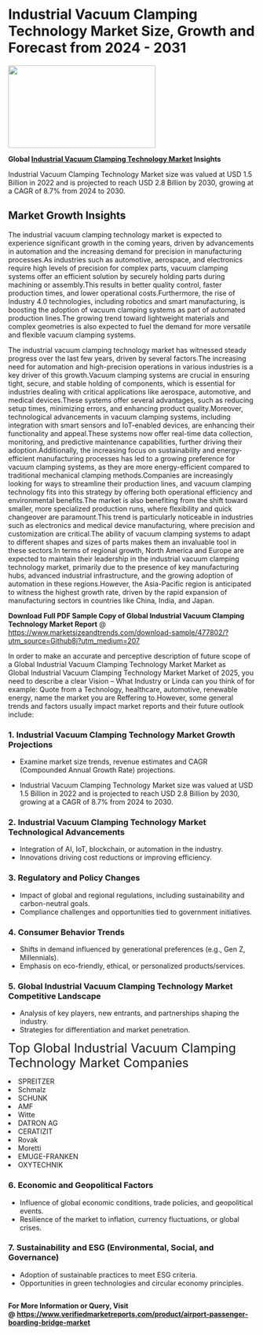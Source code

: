 <H1>Industrial Vacuum Clamping Technology Market Size, Growth and Forecast from 2024 - 2031</H1><img class="aligncenter size-medium wp-image-584254" src="https://thirdeyenews.in/wp-content/uploads/2024/09/Global-Market-Research-300x168.jpeg" alt="" width="300" height="168" /><p><strong>Global&nbsp;<a href="https://www.marketsizeandtrends.com/download-sample/477802/?utm_source=Github8j?utm_medium=207">Industrial Vacuum Clamping Technology Market</a> Insights</strong></p><p>Industrial Vacuum Clamping Technology Market size was valued at USD 1.5 Billion in 2022 and is projected to reach USD 2.8 Billion by 2030, growing at a CAGR of 8.7% from 2024 to 2030.</p><p><h2>Market Growth Insights</h2> <p>The industrial vacuum clamping technology market is expected to experience significant growth in the coming years, driven by advancements in automation and the increasing demand for precision in manufacturing processes.As industries such as automotive, aerospace, and electronics require high levels of precision for complex parts, vacuum clamping systems offer an efficient solution by securely holding parts during machining or assembly.This results in better quality control, faster production times, and lower operational costs.Furthermore, the rise of Industry 4.0 technologies, including robotics and smart manufacturing, is boosting the adoption of vacuum clamping systems as part of automated production lines.The growing trend toward lightweight materials and complex geometries is also expected to fuel the demand for more versatile and flexible vacuum clamping systems.</p> <p>The industrial vacuum clamping technology market has witnessed steady progress over the last few years, driven by several factors.The increasing need for automation and high-precision operations in various industries is a key driver of this growth.Vacuum clamping systems are crucial in ensuring tight, secure, and stable holding of components, which is essential for industries dealing with critical applications like aerospace, automotive, and medical devices.These systems offer several advantages, such as reducing setup times, minimizing errors, and enhancing product quality.Moreover, technological advancements in vacuum clamping systems, including integration with smart sensors and IoT-enabled devices, are enhancing their functionality and appeal.These systems now offer real-time data collection, monitoring, and predictive maintenance capabilities, further driving their adoption.Additionally, the increasing focus on sustainability and energy-efficient manufacturing processes has led to a growing preference for vacuum clamping systems, as they are more energy-efficient compared to traditional mechanical clamping methods.Companies are increasingly looking for ways to streamline their production lines, and vacuum clamping technology fits into this strategy by offering both operational efficiency and environmental benefits.The market is also benefiting from the shift toward smaller, more specialized production runs, where flexibility and quick changeover are paramount.This trend is particularly noticeable in industries such as electronics and medical device manufacturing, where precision and customization are critical.The ability of vacuum clamping systems to adapt to different shapes and sizes of parts makes them an invaluable tool in these sectors.In terms of regional growth, North America and Europe are expected to maintain their leadership in the industrial vacuum clamping technology market, primarily due to the presence of key manufacturing hubs, advanced industrial infrastructure, and the growing adoption of automation in these regions.However, the Asia-Pacific region is anticipated to witness the highest growth rate, driven by the rapid expansion of manufacturing sectors in countries like China, India, and Japan.</p><p><span class=""><strong>Download Full PDF Sample Copy of Global Industrial Vacuum Clamping Technology Market Report</strong> @ <a href="https://www.marketsizeandtrends.com/download-sample/477802/?utm_source=Github8j?utm_medium=207" target="_blank">https://www.marketsizeandtrends.com/download-sample/477802/?utm_source=Github8j?utm_medium=207</a></span></p><p>In order to make an accurate and perceptive description of future scope of a Global&nbsp;Industrial Vacuum Clamping Technology Market Market as Global&nbsp;Industrial Vacuum Clamping Technology Market Market of 2025, you need to describe a clear Vision &ndash; What Industry or Linda can you think of for example: Quote from a Technology, healthcare, automotive, renewable energy, name the market you are Reffering to.However, some general trends and factors usually impact market reports and their future outlook include:</p><h3>1.&nbsp;<strong>Industrial Vacuum Clamping Technology Market Growth Projections</strong></h3><ul><li>Examine market size trends, revenue estimates and CAGR (Compounded Annual Growth Rate) projections.</li><li><p>Industrial Vacuum Clamping Technology Market size was valued at USD 1.5 Billion in 2022 and is projected to reach USD 2.8 Billion by 2030, growing at a CAGR of 8.7% from 2024 to 2030.</p></li></ul><h3>2.&nbsp;<strong>Industrial Vacuum Clamping Technology Market Technological Advancements</strong></h3><ul><li>Integration of AI, IoT, blockchain, or automation in the industry.</li><li>Innovations driving cost reductions or improving efficiency.</li></ul><h3>3.&nbsp;<strong>Regulatory and Policy Changes</strong></h3><ul><li>Impact of global and regional regulations, including sustainability and carbon-neutral goals.</li><li>Compliance challenges and opportunities tied to government initiatives.</li></ul><h3>4.&nbsp;<strong>Consumer Behavior Trends</strong></h3><ul><li>Shifts in demand influenced by generational preferences (e.g., Gen Z, Millennials).</li><li>Emphasis on eco-friendly, ethical, or personalized products/services.</li></ul><h3>5.&nbsp;<strong>Global Industrial Vacuum Clamping Technology Market Competitive Landscape</strong></h3><ul><li>Analysis of key players, new entrants, and partnerships shaping the industry.</li><li>Strategies for differentiation and market penetration.</li></ul><p data-pm-slice="1 1 []"><span style="color: inherit; font-family: inherit; font-size: 25px;">Top Global Industrial Vacuum Clamping Technology Market Companies</span></p><div class="" data-test-id=""><p><li>SPREITZER</li><li> Schmalz</li><li> SCHUNK</li><li> AMF</li><li> Witte</li><li> DATRON AG</li><li> CERATIZIT</li><li> Rovak</li><li> Moretti</li><li> EMUGE-FRANKEN</li><li> OXYTECHNIK</li></p></div><h3>6.&nbsp;<strong>Economic and Geopolitical Factors</strong></h3><ul><li>Influence of global economic conditions, trade policies, and geopolitical events.</li><li>Resilience of the market to inflation, currency fluctuations, or global crises.</li></ul><h3>7.&nbsp;<strong>Sustainability and ESG (Environmental, Social, and Governance)</strong></h3><ul><li>Adoption of sustainable practices to meet ESG criteria.</li><li>Opportunities in green technologies and circular economy principles.</li></ul><h2><strong style="font-size: 14px;">For More Information or Query, Visit @&nbsp;</strong><a style="background-color: #ffffff; font-size: 14px;" href="https://www.marketsizeandtrends.com/report/industrial-vacuum-clamping-technology-market/" target="_blank">https://www.verifiedmarketreports.com/product/airport-passenger-boarding-bridge-market</a></h2>